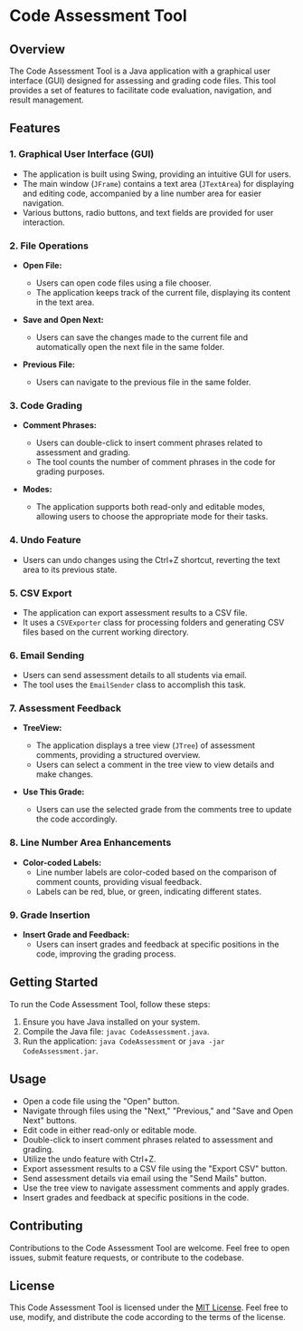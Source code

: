 # Code Assessment Tool

## Overview

The Code Assessment Tool is a Java application with a graphical user interface (GUI) designed for assessing and grading code files. This tool provides a set of features to facilitate code evaluation, navigation, and result management.

## Features

### 1. Graphical User Interface (GUI)

- The application is built using Swing, providing an intuitive GUI for users.
- The main window (`JFrame`) contains a text area (`JTextArea`) for displaying and editing code, accompanied by a line number area for easier navigation.
- Various buttons, radio buttons, and text fields are provided for user interaction.

### 2. File Operations

- **Open File:**
  - Users can open code files using a file chooser.
  - The application keeps track of the current file, displaying its content in the text area.

- **Save and Open Next:**
  - Users can save the changes made to the current file and automatically open the next file in the same folder.

- **Previous File:**
  - Users can navigate to the previous file in the same folder.

### 3. Code Grading

- **Comment Phrases:**
  - Users can double-click to insert comment phrases related to assessment and grading.
  - The tool counts the number of comment phrases in the code for grading purposes.

- **Modes:**
  - The application supports both read-only and editable modes, allowing users to choose the appropriate mode for their tasks.

### 4. Undo Feature

- Users can undo changes using the Ctrl+Z shortcut, reverting the text area to its previous state.

### 5. CSV Export

- The application can export assessment results to a CSV file.
- It uses a `CSVExporter` class for processing folders and generating CSV files based on the current working directory.

### 6. Email Sending

- Users can send assessment details to all students via email.
- The tool uses the `EmailSender` class to accomplish this task.

### 7. Assessment Feedback

- **TreeView:**
  - The application displays a tree view (`JTree`) of assessment comments, providing a structured overview.
  - Users can select a comment in the tree view to view details and make changes.

- **Use This Grade:**
  - Users can use the selected grade from the comments tree to update the code accordingly.

### 8. Line Number Area Enhancements

- **Color-coded Labels:**
  - Line number labels are color-coded based on the comparison of comment counts, providing visual feedback.
  - Labels can be red, blue, or green, indicating different states.

### 9. Grade Insertion

- **Insert Grade and Feedback:**
  - Users can insert grades and feedback at specific positions in the code, improving the grading process.

## Getting Started

To run the Code Assessment Tool, follow these steps:

1. Ensure you have Java installed on your system.
2. Compile the Java file: `javac CodeAssessment.java`.
3. Run the application: `java CodeAssessment` or `java -jar CodeAssessment.jar`.

## Usage

- Open a code file using the "Open" button.
- Navigate through files using the "Next," "Previous," and "Save and Open Next" buttons.
- Edit code in either read-only or editable mode.
- Double-click to insert comment phrases related to assessment and grading.
- Utilize the undo feature with Ctrl+Z.
- Export assessment results to a CSV file using the "Export CSV" button.
- Send assessment details via email using the "Send Mails" button.
- Use the tree view to navigate assessment comments and apply grades.
- Insert grades and feedback at specific positions in the code.

## Contributing

Contributions to the Code Assessment Tool are welcome. Feel free to open issues, submit feature requests, or contribute to the codebase.

## License

This Code Assessment Tool is licensed under the [MIT License](LICENSE). Feel free to use, modify, and distribute the code according to the terms of the license.
